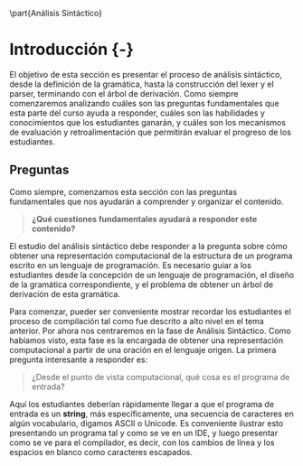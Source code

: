 \part{Análisis Sintáctico}

# Introducción {-}

El objetivo de esta sección es presentar el proceso de análisis sintáctico, desde la definición de la gramática, hasta la construcción del lexer y el parser, terminando con el árbol de derivación. Como siempre comenzaremos analizando cuáles son las preguntas fundamentales que esta parte del curso ayuda a responder, cuáles son las habilidades y conocimientos que los estudiantes ganarán, y cuáles son los mecanismos de evaluación  y retroalimentación que permitirán evaluar el progreso de los estudiantes.

## Preguntas

Como siempre, comenzamos esta sección con las preguntas fundamentales que nos ayudarán a comprender y organizar el contenido.

> **¿Qué cuestiones fundamentales ayudará a responder este contenido?**

El estudio del análisis sintáctico debe responder a la pregunta sobre cómo obtener una representación computacional de la estructura de un programa escrito en un lenguaje de programación. Es necesario guiar a los estudiantes desde la concepción de un lenguaje de programación, el diseño de la gramática correspondiente, y el problema de obtener un árbol de derivación de esta gramática.

Para comenzar, pueder ser conveniente mostrar recordar los estudiantes el proceso de compilación tal como fue descrito a alto nivel en el tema anterior. Por ahora nos centraremos en la fase de Análisis Sintáctico. Como habíamos visto, esta fase es la encargada de obtener una representación computacional a partir de una oración en el lenguaje origen. La primera pregunta interesante a responder es:

> ¿Desde el punto de vista computacional, qué cosa es el programa de entrada?

Aquí los estudiantes deberían rápidamente llegar a que el programa de entrada es un **string**, más específicamente, una secuencia de caracteres en algún vocabulario, digamos ASCII o Unicode. Es conveniente ilustrar esto presentando un programa tal y como se ve en un IDE, y luego presentar como se ve para el compilador, es decir, con los cambios de línea y los espacios en blanco como caracteres escapados.
